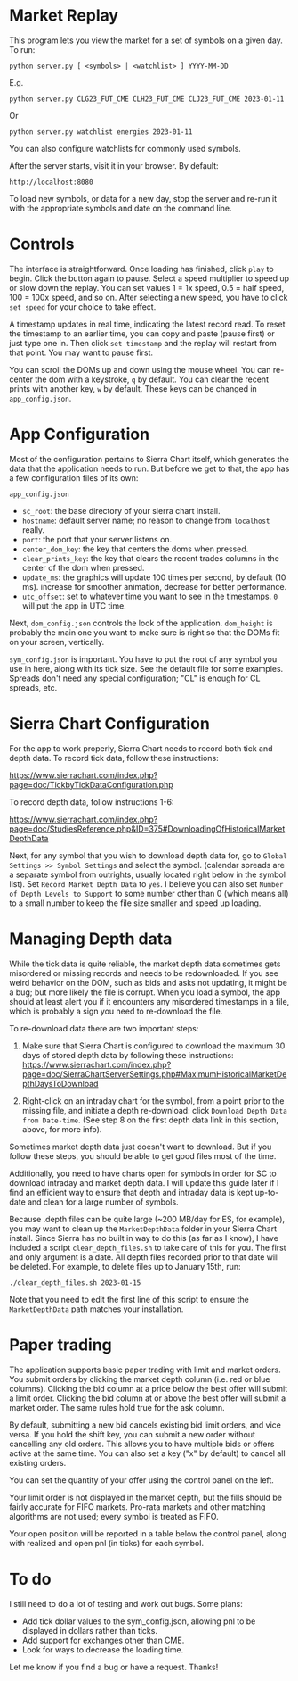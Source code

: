# Market Replay

This program lets you view the market for a set of symbols on a given day. To run:

`python server.py [ <symbols> | <watchlist> ] YYYY-MM-DD`

E.g.

`python server.py CLG23_FUT_CME CLH23_FUT_CME CLJ23_FUT_CME 2023-01-11`

Or

`python server.py watchlist energies 2023-01-11`

You can also configure watchlists for commonly used symbols.

After the server starts, visit it in your browser. By default:

`http://localhost:8080`

To load new symbols, or data for a new day, stop the server and re-run it with the appropriate symbols and date on the command line.

# Controls

The interface is straightforward. Once loading has finished, click `play` to begin. Click the button again to pause. Select a speed multiplier to speed up or slow down the replay. You can set values 1 = 1x speed, 0.5 = half speed, 100 = 100x speed, and so on. After selecting a new speed, you have to click `set speed` for your choice to take effect.

A timestamp updates in real time, indicating the latest record read. To reset the timestamp to an earlier time, you can copy and paste (pause first) or just type one in. Then click `set timestamp` and the replay will restart from that point. You may want to pause first.

You can scroll the DOMs up and down using the mouse wheel. You can re-center the dom with a keystroke, `q` by default. You can clear the recent prints with another key, `w` by default. These keys can be changed in `app_config.json`.

# App Configuration

Most of the configuration pertains to Sierra Chart itself, which generates the data that the application needs to run. But before we get to that, the app has a few configuration files of its own:

`app_config.json`

 - `sc_root`: the base directory of your sierra chart install.
 - `hostname`: default server name; no reason to change from `localhost` really.
 - `port`: the port that your server listens on.
 - `center_dom_key`: the key that centers the doms when pressed.
 - `clear_prints_key`: the key that clears the recent trades columns in the center of the dom when pressed.
 - `update_ms`: the graphics will update 100 times per second, by default (10 ms). increase for smoother animation, decrease for better performance.
 - `utc_offset`: set to whatever time you want to see in the timestamps. `0` will put the app in UTC time.

 Next, `dom_config.json` controls the look of the application. `dom_height` is probably the main one you want to make sure is right so that the DOMs fit on your screen, vertically.

 `sym_config.json` is important. You have to put the root of any symbol you use in here, along with its tick size. See the default file for some examples. Spreads don't need any special configuration; "CL" is enough for CL spreads, etc.

# Sierra Chart Configuration

For the app to work properly, Sierra Chart needs to record both tick and depth data. To record tick data, follow these instructions:

https://www.sierrachart.com/index.php?page=doc/TickbyTickDataConfiguration.php

To record depth data, follow instructions 1-6:

https://www.sierrachart.com/index.php?page=doc/StudiesReference.php&ID=375#DownloadingOfHistoricalMarketDepthData

Next, for any symbol that you wish to download depth data for, go to `Global Settings >> Symbol Settings` and select the symbol.  (calendar spreads are a separate symbol from outrights, usually located right below in the symbol list). Set `Record Market Depth Data` to `yes`. I believe you can also set `Number of Depth Levels to Support` to some number other than 0 (which means all) to a small number to keep the file size smaller and speed up loading.

# Managing Depth data

While the tick data is quite reliable, the market depth data sometimes gets misordered or missing records and needs to be redownloaded. If you see weird behavior on the DOM, such as bids and asks not updating, it might be a bug; but more likely the file is corrupt. When you load a symbol, the app should at least alert you if it encounters any misordered timestamps in a file, which is probably a sign you need to re-download the file.

To re-download data there are two important steps:

1. Make sure that Sierra Chart is configured to download the maximum 30 days of stored depth data by following these instructions: https://www.sierrachart.com/index.php?page=doc/SierraChartServerSettings.php#MaximumHistoricalMarketDepthDaysToDownload

2. Right-click on an intraday chart for the symbol, from a point prior to the missing file, and initiate a depth re-download: click `Download Depth Data from Date-time`. (See step 8 on the first depth data link in this section, above, for more info).

Sometimes market depth data just doesn't want to download. But if you follow these steps, you should be able to get good files most of the time.

Additionally, you need to have charts open for symbols in order for SC to download intraday and market depth data. I will update this guide later if I find an efficient way to ensure that depth and intraday data is kept up-to-date and clean for a large number of symbols.

Because .depth files can be quite large (~200 MB/day for ES, for example), you may want to clean up the `MarketDepthData` folder in your Sierra Chart install. Since Sierra has no built in way to do this (as far as I know), I have included a script `clear_depth_files.sh` to take care of this for you. The first and only argument is a date. All depth files recorded prior to that date will be deleted. For example, to delete files up to January 15th, run:

`./clear_depth_files.sh 2023-01-15`

Note that you need to edit the first line of this script to ensure the `MarketDepthData` path matches your installation.

# Paper trading

The application supports basic paper trading with limit and market orders. You submit orders by clicking the market depth column (i.e. red or blue columns). Clicking the bid column at a price below the best offer will submit a limit order. Clicking the bid column at or above the best offer will submit a market order. The same rules hold true for the ask column.

By default, submitting a new bid cancels existing bid limit orders, and vice versa. If you hold the shift key, you can submit a new order without cancelling any old orders. This allows you to have multiple bids or offers active at the same time. You can also set a key ("x" by default) to cancel all existing orders.

You can set the quantity of your offer using the control panel on the left.

Your limit order is not displayed in the market depth, but the fills should be fairly accurate for FIFO markets. Pro-rata markets and other matching algorithms are not used; every symbol is treated as FIFO.

Your open position will be reported in a table below the control panel, along with realized and open pnl (in ticks) for each symbol.

# To do

I still need to do a lot of testing and work out bugs. Some plans:

- Add tick dollar values to the sym_config.json, allowing pnl to be displayed in dollars rather than ticks.
- Add support for exchanges other than CME.
- Look for ways to decrease the loading time.

Let me know if you find a bug or have a request. Thanks!
